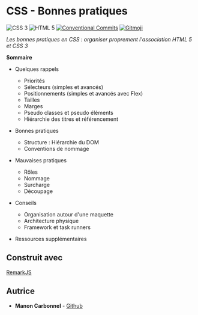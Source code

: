 # CSS - Bonnes pratiques

![CSS 3](https://img.shields.io/badge/css-3-1C73B9)
![HTML 5](https://img.shields.io/badge/html-5-E44D25)
[![Conventional Commits](https://img.shields.io/badge/Conventional%20Commits-1.0.0-yellow)](https://conventionalcommits.org)
[![Gitmoji](https://img.shields.io/badge/gitmoji-%20😜%20😍-FFDD67)](https://gitmoji.carloscuesta.me/)

*Les bonnes pratiques en CSS : organiser proprement l'association HTML 5 et CSS 3*

**Sommaire**

- Quelques rappels
  - Priorités
  - Sélecteurs (simples et avancés)
  - Positionnements (simples et avancés avec Flex)
  - Tailles
  - Marges
  - Pseudo classes et pseudo éléments
  - Hiérarchie des titres et référencement
  
- Bonnes pratiques
  - Structure : Hiérarchie du DOM
  - Conventions de nommage
  
- Mauvaises pratiques
  - Rôles
  - Nommage
  - Surcharge
  - Découpage
  
- Conseils
  - Organisation autour d'une maquette
  - Architecture physique
  - Framework et task runners
  
- Ressources supplémentaires

## Construit avec

[RemarkJS](https://github.com/gnab/remark)

## Autrice

* **Manon Carbonnel** - [Github](https://github.com/manoncarbonnel)